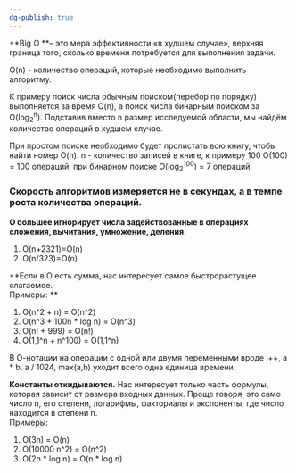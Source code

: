 ```yaml
---
dg-publish: true
---
```



**Big O **– это мера эффективности «в худшем случае», верхняя граница того, сколько времени потребуется для выполнения задачи.

O(n) - количество операций, которые необходимо выполнить алгоритму.

К примеру поиск числа обычным поиском(перебор по порядку) выполняется за время O(n), а поиск числа бинарным поиском за O(log<sub>2</sub><sup>n</sup>). Подставив вместо n размер исследуемой области, мы найдём количество операций в худшем случае.

При простом поиске необходимо будет пролистать всю книгу, чтобы найти номер O(n).
n - количество записей в книге, к примеру 100 O(100) = 100 операций, при бинарном поиске 
O(log<sub>2</sub><sup>100</sup>) = 7 операций.

### Скорость алгоритмов измеряется не в секундах, а в темпе роста количества операций.

**О большее игнорирует числа задействованные в операциях сложения, вычитания, умножение, деления.**

1. O(n+2321)=O(n)
2. O(n/323)=O(n)

**Если в O есть сумма, нас интересует самое быстрорастущее слагаемое.  
Примеры: ** 
1. O(n^2 + n) = O(n^2)
2. O(n^3 + 100n * log n) = O(n^3)
3. O(n! + 999) = O(n!)
4. O(1,1^n + n^100) = O(1,1^n)
  
В О-нотации на операции с одной или двумя переменными вроде i++, a * b, a / 1024, max(a,b) уходит всего одна единица времени.  
  
**Константы откидываются.** Нас интересует только часть формулы, которая зависит от размера входных данных. Проще говоря, это само число n, его степени, логарифмы, факториалы и экспоненты, где число находится в степени n.  
Примеры:  
1. O(3n) = O(n)
2. O(10000 n^2) = O(n^2)
3. O(2n * log n) = O(n * log n)
